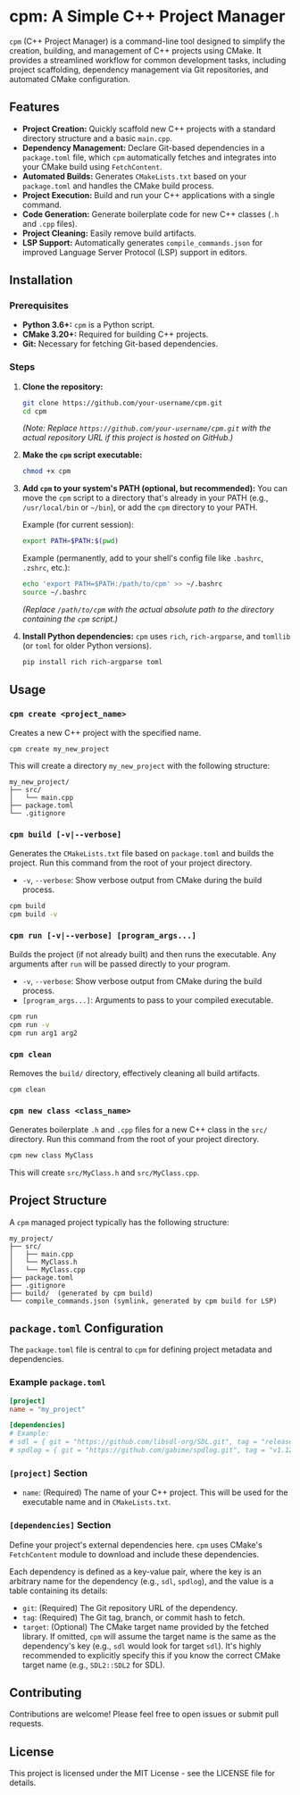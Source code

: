 # cpm: A Simple C++ Project Manager

`cpm` (C++ Project Manager) is a command-line tool designed to simplify the creation, building, and management of C++ projects using CMake. It provides a streamlined workflow for common development tasks, including project scaffolding, dependency management via Git repositories, and automated CMake configuration.

## Features

*   **Project Creation:** Quickly scaffold new C++ projects with a standard directory structure and a basic `main.cpp`.
*   **Dependency Management:** Declare Git-based dependencies in a `package.toml` file, which `cpm` automatically fetches and integrates into your CMake build using `FetchContent`.
*   **Automated Builds:** Generates `CMakeLists.txt` based on your `package.toml` and handles the CMake build process.
*   **Project Execution:** Build and run your C++ applications with a single command.
*   **Code Generation:** Generate boilerplate code for new C++ classes (`.h` and `.cpp` files).
*   **Project Cleaning:** Easily remove build artifacts.
*   **LSP Support:** Automatically generates `compile_commands.json` for improved Language Server Protocol (LSP) support in editors.

## Installation

### Prerequisites

*   **Python 3.6+:** `cpm` is a Python script.
*   **CMake 3.20+:** Required for building C++ projects.
*   **Git:** Necessary for fetching Git-based dependencies.

### Steps

1.  **Clone the repository:**
    ```bash
    git clone https://github.com/your-username/cpm.git
    cd cpm
    ```
    *(Note: Replace `https://github.com/your-username/cpm.git` with the actual repository URL if this project is hosted on GitHub.)*

2.  **Make the `cpm` script executable:**
    ```bash
    chmod +x cpm
    ```

3.  **Add `cpm` to your system's PATH (optional, but recommended):**
    You can move the `cpm` script to a directory that's already in your PATH (e.g., `/usr/local/bin` or `~/bin`), or add the `cpm` directory to your PATH.

    Example (for current session):
    ```bash
    export PATH=$PATH:$(pwd)
    ```

    Example (permanently, add to your shell's config file like `.bashrc`, `.zshrc`, etc.):
    ```bash
    echo 'export PATH=$PATH:/path/to/cpm' >> ~/.bashrc
    source ~/.bashrc
    ```
    *(Replace `/path/to/cpm` with the actual absolute path to the directory containing the `cpm` script.)*

4.  **Install Python dependencies:**
    `cpm` uses `rich`, `rich-argparse`, and `tomllib` (or `toml` for older Python versions).
    ```bash
    pip install rich rich-argparse toml
    ```

## Usage

### `cpm create <project_name>`

Creates a new C++ project with the specified name.

```bash
cpm create my_new_project
```

This will create a directory `my_new_project` with the following structure:

```
my_new_project/
├── src/
│   └── main.cpp
├── package.toml
└── .gitignore
```

### `cpm build [-v|--verbose]`

Generates the `CMakeLists.txt` file based on `package.toml` and builds the project. Run this command from the root of your project directory.

*   `-v`, `--verbose`: Show verbose output from CMake during the build process.

```bash
cpm build
cpm build -v
```

### `cpm run [-v|--verbose] [program_args...]`

Builds the project (if not already built) and then runs the executable. Any arguments after `run` will be passed directly to your program.

*   `-v`, `--verbose`: Show verbose output from CMake during the build process.
*   `[program_args...]`: Arguments to pass to your compiled executable.

```bash
cpm run
cpm run -v
cpm run arg1 arg2
```

### `cpm clean`

Removes the `build/` directory, effectively cleaning all build artifacts.

```bash
cpm clean
```

### `cpm new class <class_name>`

Generates boilerplate `.h` and `.cpp` files for a new C++ class in the `src/` directory. Run this command from the root of your project directory.

```bash
cpm new class MyClass
```

This will create `src/MyClass.h` and `src/MyClass.cpp`.

## Project Structure

A `cpm` managed project typically has the following structure:

```
my_project/
├── src/
│   ├── main.cpp
│   └── MyClass.h
│   └── MyClass.cpp
├── package.toml
├── .gitignore
├── build/  (generated by cpm build)
└── compile_commands.json (symlink, generated by cpm build for LSP)
```

## `package.toml` Configuration

The `package.toml` file is central to `cpm` for defining project metadata and dependencies.

### Example `package.toml`

```toml
[project]
name = "my_project"

[dependencies]
# Example:
# sdl = { git = "https://github.com/libsdl-org/SDL.git", tag = "release-2.30.3", target="SDL2::SDL2" }
# spdlog = { git = "https://github.com/gabime/spdlog.git", tag = "v1.12.0", target="spdlog::spdlog" }
```

### `[project]` Section

*   `name`: (Required) The name of your C++ project. This will be used for the executable name and in `CMakeLists.txt`.

### `[dependencies]` Section

Define your project's external dependencies here. `cpm` uses CMake's `FetchContent` module to download and include these dependencies.

Each dependency is defined as a key-value pair, where the key is an arbitrary name for the dependency (e.g., `sdl`, `spdlog`), and the value is a table containing its details:

*   `git`: (Required) The Git repository URL of the dependency.
*   `tag`: (Required) The Git tag, branch, or commit hash to fetch.
*   `target`: (Optional) The CMake target name provided by the fetched library. If omitted, `cpm` will assume the target name is the same as the dependency's key (e.g., `sdl` would look for target `sdl`). It's highly recommended to explicitly specify this if you know the correct CMake target name (e.g., `SDL2::SDL2` for SDL).

## Contributing

Contributions are welcome! Please feel free to open issues or submit pull requests.

## License

This project is licensed under the MIT License - see the LICENSE file for details.